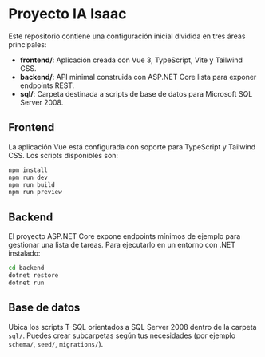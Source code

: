 # Proyecto IA Isaac

Este repositorio contiene una configuración inicial dividida en tres áreas principales:

- **frontend/**: Aplicación creada con Vue 3, TypeScript, Vite y Tailwind CSS.
- **backend/**: API minimal construida con ASP.NET Core lista para exponer endpoints REST.
- **sql/**: Carpeta destinada a scripts de base de datos para Microsoft SQL Server 2008.

## Frontend

La aplicación Vue está configurada con soporte para TypeScript y Tailwind CSS. Los scripts disponibles son:

```bash
npm install
npm run dev
npm run build
npm run preview
```

## Backend

El proyecto ASP.NET Core expone endpoints mínimos de ejemplo para gestionar una lista de tareas. Para ejecutarlo en un entorno con .NET instalado:

```bash
cd backend
dotnet restore
dotnet run
```

## Base de datos

Ubica los scripts T-SQL orientados a SQL Server 2008 dentro de la carpeta `sql/`. Puedes crear subcarpetas según tus necesidades (por ejemplo `schema/`, `seed/`, `migrations/`).
